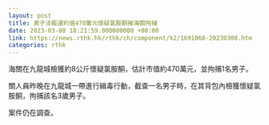 ```yaml
---
layout: post
title: 男子涉販運約值470萬元懷疑氯胺酮被海關拘捕
date: 2023-03-08 18:21:59.000000000 +08:00
link: https://news.rthk.hk/rthk/ch/component/k2/1691068-20230308.htm
categories: rthk
---
```


海關在九龍城檢獲約8公斤懷疑氯胺酮，估計市值約470萬元，並拘捕1名男子。 

關人員昨晚在九龍城一帶進行緝毒行動，截查一名男子時，在其背包內檢獲懷疑氯胺酮，拘捕該名3歲男子。

案件仍在調查。
